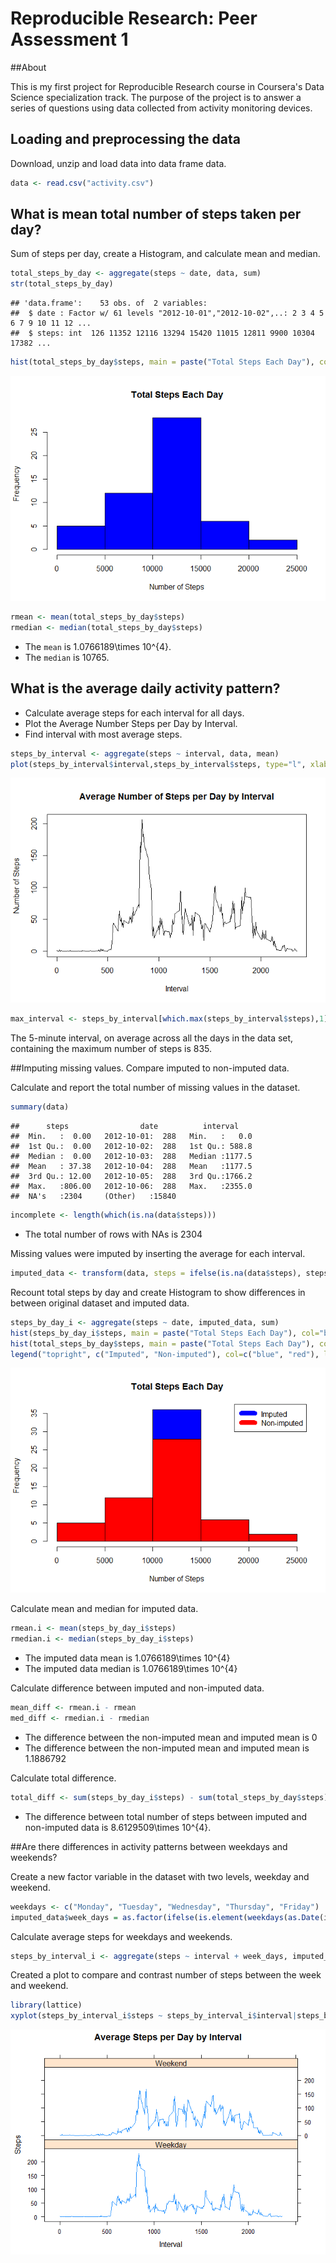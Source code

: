 # Reproducible Research: Peer Assessment 1

##About

This is my first project for Reproducible Research course in Coursera's Data Science specialization track. The purpose of the project is to answer a series of questions using data collected from activity monitoring devices.

## Loading and preprocessing the data

Download, unzip and load data into data frame data.


```r
data <- read.csv("activity.csv")
```

## What is mean total number of steps taken per day?
Sum of steps per day, create a Histogram, and calculate mean and median.


```r
total_steps_by_day <- aggregate(steps ~ date, data, sum)
str(total_steps_by_day)
```

```
## 'data.frame':	53 obs. of  2 variables:
##  $ date : Factor w/ 61 levels "2012-10-01","2012-10-02",..: 2 3 4 5 6 7 9 10 11 12 ...
##  $ steps: int  126 11352 12116 13294 15420 11015 12811 9900 10304 17382 ...
```

```r
hist(total_steps_by_day$steps, main = paste("Total Steps Each Day"), col="blue", xlab="Number of Steps")
```

![](PA1_template_files/figure-html/unnamed-chunk-2-1.png) 

```r
rmean <- mean(total_steps_by_day$steps)
rmedian <- median(total_steps_by_day$steps)
```
* The `mean` is 1.0766189\times 10^{4}.
* The `median` is 10765.

## What is the average daily activity pattern?

* Calculate average steps for each interval for all days. 
* Plot the Average Number Steps per Day by Interval. 
* Find interval with most average steps. 


```r
steps_by_interval <- aggregate(steps ~ interval, data, mean)
plot(steps_by_interval$interval,steps_by_interval$steps, type="l", xlab="Interval", ylab="Number of Steps",main="Average Number of Steps per Day by Interval")
```

![](PA1_template_files/figure-html/unnamed-chunk-3-1.png) 

```r
max_interval <- steps_by_interval[which.max(steps_by_interval$steps),1]
```

The 5-minute interval, on average across all the days in the data set, containing the maximum number of steps is 835.

##Imputing missing values. Compare imputed to non-imputed data.

Calculate and report the total number of missing values in the dataset.



```r
summary(data)
```

```
##      steps                date          interval     
##  Min.   :  0.00   2012-10-01:  288   Min.   :   0.0  
##  1st Qu.:  0.00   2012-10-02:  288   1st Qu.: 588.8  
##  Median :  0.00   2012-10-03:  288   Median :1177.5  
##  Mean   : 37.38   2012-10-04:  288   Mean   :1177.5  
##  3rd Qu.: 12.00   2012-10-05:  288   3rd Qu.:1766.2  
##  Max.   :806.00   2012-10-06:  288   Max.   :2355.0  
##  NA's   :2304     (Other)   :15840
```

```r
incomplete <- length(which(is.na(data$steps)))
```
* The total number of rows with NAs is 2304

Missing values were imputed by inserting the average for each interval.


```r
imputed_data <- transform(data, steps = ifelse(is.na(data$steps), steps_by_interval$steps[match(data$interval, steps_by_interval$interval)], data$steps))
```

Recount total steps by day and create Histogram to show differences in between original dataset and imputed data.


```r
steps_by_day_i <- aggregate(steps ~ date, imputed_data, sum)
hist(steps_by_day_i$steps, main = paste("Total Steps Each Day"), col="blue", xlab="Number of Steps")
hist(total_steps_by_day$steps, main = paste("Total Steps Each Day"), col="red", xlab="Number of Steps", add=T)
legend("topright", c("Imputed", "Non-imputed"), col=c("blue", "red"), lwd=10)
```

![](PA1_template_files/figure-html/unnamed-chunk-6-1.png) 

Calculate mean and median for imputed data.


```r
rmean.i <- mean(steps_by_day_i$steps)
rmedian.i <- median(steps_by_day_i$steps)
```
* The imputed data mean is 1.0766189\times 10^{4}
* The imputed data median is 1.0766189\times 10^{4}


Calculate difference between imputed and non-imputed data.

```r
mean_diff <- rmean.i - rmean
med_diff <- rmedian.i - rmedian
```
* The difference between the non-imputed mean and imputed mean is 0
* The difference between the non-imputed mean and imputed mean is 1.1886792

Calculate total difference.

```r
total_diff <- sum(steps_by_day_i$steps) - sum(total_steps_by_day$steps)
```
* The difference between total number of steps between imputed and non-imputed data is 8.6129509\times 10^{4}.


##Are there differences in activity patterns between weekdays and weekends?


Create a new factor variable in the dataset with two levels, weekday and weekend.

```r
weekdays <- c("Monday", "Tuesday", "Wednesday", "Thursday", "Friday")
imputed_data$week_days = as.factor(ifelse(is.element(weekdays(as.Date(imputed_data$date)),weekdays), "Weekday", "Weekend"))
```
Calculate average steps for weekdays and weekends.

```r
steps_by_interval_i <- aggregate(steps ~ interval + week_days, imputed_data, mean)
```

Created a plot to compare and contrast number of steps between the week and weekend.


```r
library(lattice)
xyplot(steps_by_interval_i$steps ~ steps_by_interval_i$interval|steps_by_interval_i$week_days, main="Average Steps per Day by Interval",xlab="Interval", ylab="Steps",layout=c(1,2), type="l")
```

![](PA1_template_files/figure-html/unnamed-chunk-12-1.png) 
